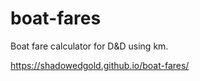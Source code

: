 # boat-fares
Boat fare calculator for D&amp;D using km.

https://shadowedgold.github.io/boat-fares/
